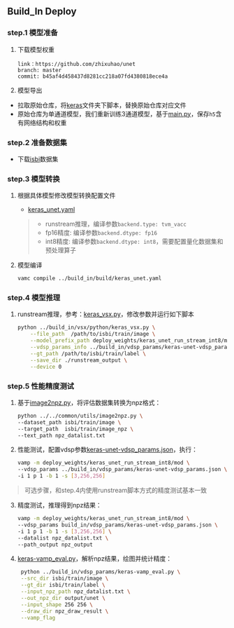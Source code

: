 ## Build_In Deploy

### step.1 模型准备
1. 下载模型权重

    ```
    link：https://github.com/zhixuhao/unet
    branch: master
    commit: b45af4d458437d8281cc218a07fd4380818ece4a
    ```
    
2. 模型导出

- 拉取原始仓库，将[keras](./source_code/keras)文件夹下脚本，替换原始仓库对应文件
- 原始仓库为单通道模型，我们重新训练3通道模型，基于[main.py](./keras/main.py)，保存`h5`含有网络结构和权重


### step.2 准备数据集
- 下载[isbi](https://github.com/zhixuhao/unet/tree/master/data/membrane)数据集

### step.3 模型转换
1. 根据具体模型修改模型转换配置文件
    - [keras_unet.yaml](../build_in/build/keras_unet.yaml)

    > - runstream推理，编译参数`backend.type: tvm_vacc`
    > - fp16精度: 编译参数`backend.dtype: fp16`
    > - int8精度: 编译参数`backend.dtype: int8`，需要配置量化数据集和预处理算子

2. 模型编译
    ```bash
    vamc compile ../build_in/build/keras_unet.yaml
    ```
    
### step.4 模型推理
1. runstream推理，参考：[keras_vsx.py](../build_in/vsx/python/keras_vsx.py)，修改参数并运行如下脚本
    ```bash
    python ../build_in/vsx/python/keras_vsx.py \
        --file_path  /path/to/isbi/train/image \
        --model_prefix_path deploy_weights/keras_unet_run_stream_int8/mod \
        --vdsp_params_info ../build_in/vdsp_params/keras-unet-vdsp_params.json \
        --gt_path /path/to/isbi/train/label \
        --save_dir ./runstream_output \
        --device 0
    ```

### step.5 性能精度测试
1. 基于[image2npz.py](../../common/utils/image2npz.py)，将评估数据集转换为npz格式：
    ```bash
    python ../../common/utils/image2npz.py \
    --dataset_path isbi/train/image \
    --target_path  isbi/train/image_npz \
    --text_path npz_datalist.txt
    ```

2. 性能测试，配置vdsp参数[keras-unet-vdsp_params.json](../build_in/vdsp_params/keras-unet-vdsp_params.json)，执行：
    ```bash
    vamp -m deploy_weights/keras_unet_run_stream_int8/mod \
    --vdsp_params ../build_in/vdsp_params/keras-unet-vdsp_params.json \
    -i 1 p 1 -b 1 -s [3,256,256]
    ```

> 可选步骤，和step.4内使用runstream脚本方式的精度测试基本一致

3. 精度测试，推理得到npz结果：
    ```bash
    vamp -m deploy_weights/keras_unet_run_stream_int8/mod \
    --vdsp_params build_in/vdsp_params/keras-unet-vdsp_params.json \
    -i 1 p 1 -b 1 -s [3,256,256] \
    --datalist npz_datalist.txt \
    --path_output npz_output
    ```

4. [keras-vamp_eval.py](../build_in/vdsp_params/keras-vamp_eval.py)，解析npz结果，绘图并统计精度：
   ```bash
    python ../build_in/vdsp_params/keras-vamp_eval.py \
    --src_dir isbi/train/image \
    --gt_dir isbi/train/label \
    --input_npz_path npz_datalist.txt \
    --out_npz_dir output/unet \
    --input_shape 256 256 \
    --draw_dir npz_draw_result \
    --vamp_flag
   ```
